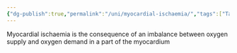 ```yaml
---
{"dg-publish":true,"permalink":"/uni/myocardial-ischaemia/","tags":["Tagless"],"noteIcon":""}
---
```


Myocardial ischaemia is the consequence of an imbalance between oxygen supply and oxygen demand in a part of the myocardium